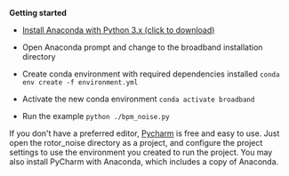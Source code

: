 __Getting started__

  * [Install Anaconda with Python 3.x (click to download)](https://www.anaconda.com/download/)
  
  * Open Anaconda prompt and change to the broadband installation directory
  
  * Create conda environment with required dependencies installed `conda env create -f environment.yml`
  
  * Activate the new conda environment `conda activate broadband`
  
  * Run the example `python ./bpm_noise.py`
  
If you don't have a preferred editor, [Pycharm](https://www.jetbrains.com/pycharm/download/) is free and easy to use. Just open the rotor_noise directory as a project, and configure the project settings to use the environment you created to run the project.  You may also install PyCharm with Anaconda, which includes a copy of Anaconda.
